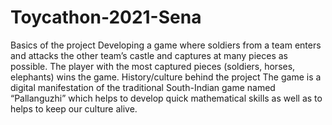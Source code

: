# Toycathon-2021-Sena
Basics of the project Developing a game where soldiers from a team enters and attacks the other team’s castle and captures at many pieces as possible. The player with the most captured pieces (soldiers, horses, elephants) wins the game. History/culture behind the project The game is a digital manifestation of the traditional South-Indian game named “Pallanguzhi” which helps to develop quick mathematical skills as well as to helps to keep our culture alive.
